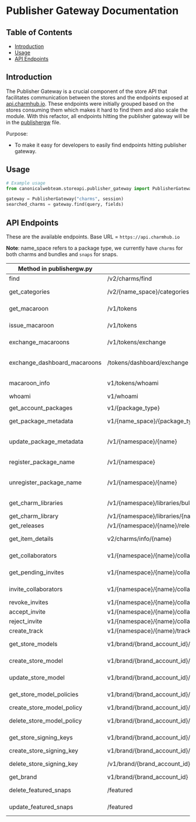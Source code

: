
# Publisher Gateway Documentation

## Table of Contents
- [Introduction](#introduction)
- [Usage](#usage)
- [API Endpoints](#api-endpoints)

## Introduction

The Publisher Gateway is a crucial component of the store API that facilitates communication between the stores and the endpoints exposed at [api.charmhub.io](https://api.charmhub.io/docs). These endpoints were initially grouped based on the stores consuming them which makes it hard to find them and also scale the module. With this refactor, all endpoints hitting the publisher gateway will be in the [publishergw](./publishergw.py) file.

Purpose:
- To make it easy for developers to easily find endpoints hitting publisher gateway.

## Usage

```python
# Example usage
from canonicalwebteam.storeapi.publisher_gateway import PublisherGateway

gateway = PublisherGateway("charms", session)
searched_charms = gateway.find(query, fields)
```

## API Endpoints
These are the available endpoints.
Base URL = `https://api.charmhub.io`

**Note**: name_space refers to a package type, we currently have `charms` for both charms and bundles and `snaps` for snaps.


| Method in publishergw.py | API endpoint | Methods |Docs Link  |
|----------|----------|----------|-------------------|
| find   | /v2/charms/find   | GET     |[find](https://api.snapcraft.io/docs/charms.html#charm_find)|
| get_categories   | /v2/{name_space}/categories     | GET     |  [get categories]()    |
| get_macaroon   | /v1/tokens     | GET     | [get macaroon](https://api.charmhub.io/docs/default.html#get_macaroon)     | 
| issue_macaroon   | /v1/tokens     | POST     | [issue macaroon](https://api.charmhub.io/docs/default.html#issue_macaroon)     | 
| exchange_macaroons   | /v1/tokens/exchange     | POST     | [exchange macaroon](https://api.charmhub.io/docs/default.html#exchange_macaroons)     | 
| exchange_dashboard_macaroons    | /tokens/dashboard/exchange     | POST     | [exchange dashboard macaroon](https://api.charmhub.io/docs/default.html#exchange_dashboard_macaroons)     | 
| macaroon_info   | v1/tokens/whoami     | GET     | [macaroon info](https://api.charmhub.io/docs/default.html#macaroon_info)     | 
| whoami    | v1/whoami     | GET     | [whoami](https://api.charmhub.io/v1/whoami)     | 
|    |      |      |      | 
| get_account_packages  |v1/{package_type}     | GET     |      |
| get_package_metadata   | v1/{name_space}/{package_type}     | GET     | [get package metadata](https://api.charmhub.io/docs/default.html#package_metadata)     |
| update_package_metadata  | /v1/{namespace}/{name}     | PATCH     | [update package metadata](https://api.charmhub.io/docs/default.html#update_package_metadata)     |
| register_package_name   | /v1/{namespace}    | POST     | [register name](https://api.charmhub.io/docs/default.html#register_name) |
| unregister_package_name  | /v1/{namespace}/{name}     | DELETE     | [unregister package name](https://api.charmhub.io/docs/default.html#unregister_package)     |
| get_charm_libraries   |  /v1/{namespace}/libraries/bulk     | POST     | [fetch libraries](https://api.charmhub.io/docs/libraries.html#fetch_libraries)     | 
| get_charm_library   | /v1/{namespace}/libraries/{name}/{library_id}     | GET     | [fetch library](https://api.charmhub.io/docs/libraries.html#fetch_library)    | 
| get_releases   | /v1/{namespace}/{name}/releases     | GET     | [list releases](https://api.charmhub.io/docs/default.html#list_releases)     |
| get_item_details   |  v2/charms/info/{name}     | GET     | [get item details](https://api.snapcraft.io/docs/charms.html#charm_info)     |
| get_collaborators   | v1/{namespace}/{name}/collaborators     | GET     | [get collaborators](https://api.charmhub.io/docs/collaborator.html#get_collaborators)     |
| get_pending_invites   | v1/{namespace}/{name}/collaborators/invites/pending     | GET     | [get pending invites](https://api.charmhub.io/docs/collaborator.html#get_pending_invites)     |
| invite_collaborators   | v1/{namespace}/{name}/collaborators/invites     | POST     | [invite collaborators](https://api.charmhub.io/docs/collaborator.html#invite_collaborators)     |
| revoke_invites   | v1/{namespace}/{name}/collaborators/invites/revoke    | POST     | [Data](https://api.charmhub.io/docs/collaborator.html#revoke_invites)    |
| accept_invite   | v1/{namespace}/{name}/collaborators/invites/accept     | POST     | [Data](https://api.charmhub.io/docs/collaborator.html#accept_invite)     |
| reject_invite   | v1/{namespace}/{name}/collaborators/invites/reject     | POST     | [reject invite](https://api.charmhub.io/docs/collaborator.html#reject_invite)     |
| create_track   | v1/{namespace}/{name}/tracks     | POST     | [create track](https://api.charmhub.io/docs/default.html#create_tracks)     |
| get_store_models  | v1/brand/{brand_account_id}/model     | GET     | [get store models](https://api.charmhub.io/docs/model-service-admin.html#read_models)     |
| create_store_model   | v1/brand/{brand_account_id}/model     | POST     | [create store model](https://api.charmhub.io/docs/model-service-admin.html#create_model)     |
| update_store_model   | v1/brand/{brand_account_id}/model/{model_name}     | PATCH     | [update model](https://api.charmhub.io/docs/model-service-admin.html#update_model)     |
| get_store_model_policies   | v1/brand/{brand_account_id}/model/{model_name}/serial_policy     | GET     | [get model policies](https://api.charmhub.io/docs/model-service-admin.html#read_serial_policies)     |
| create_store_model_policy   | v1/brand/{brand_account_id}/model/{model_name}/serial_policy     | POST     | [Data](https://api.charmhub.io/docs/model-service-admin.html#create_serial_policy)   |
| delete_store_model_policy   | v1/brand/{brand_account_id}/model/{model_name}/serial_policy/{serial_policy_rev}     | DELETE     | [delete model policy](https://api.charmhub.io/docs/model-service-admin.html#delete_serial_policy)     |
| get_store_signing_keys   | v1/brand/{brand_account_id}/signing_key     | GET     | [read signing keys](https://api.charmhub.io/docs/model-service-admin.html#read_signing_keys)     |
| create_store_signing_key   |   v1/brand/{brand_account_id}/signing_key   | POST     | [Data](https://api.charmhub.io/docs/model-service-admin.html#create_signing_key)     |
| delete_store_signing_key   | /v1/brand/{brand_account_id}/signing_key/{signing_key_sha3_384}     | DELETE     | [delete signing key](https://api.charmhub.io/docs/model-service-admin.html#delete_signing_key)     |
| get_brand   | v1/brand/{brand_account_id}     | GET     | [get brand](https://api.charmhub.io/docs/model-service-admin.html#read_brand)     |
| delete_featured_snaps  | /featured     | DELETE     | [delete featured](https://docs.google.com/document/d/1UAybxuZyErh3ayqb4nzL3T4BbvMtnmKKEPu-ixcCj_8)     |
| update_featured_snaps   | /featured     | PUT     | [update featured](https://docs.google.com/document/d/1UAybxuZyErh3ayqb4nzL3T4BbvMtnmKKEPu-ixcCj_8)     | 

